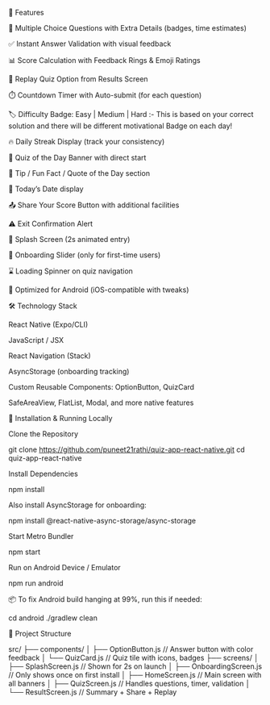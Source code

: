 🚀 Features

🧠 Multiple Choice Questions with Extra Details (badges, time estimates)

✅ Instant Answer Validation with visual feedback

📊 Score Calculation with Feedback Rings & Emoji Ratings

🔁 Replay Quiz Option from Results Screen

⏱️ Countdown Timer with Auto-submit (for each question)

🏷️ Difficulty Badge: Easy | Medium | Hard :- This is based on your correct solution and there will be different motivational Badge on each day!

🔥 Daily Streak Display (track your consistency)

🎯 Quiz of the Day Banner with direct start

💬 Tip / Fun Fact / Quote of the Day section

📅 Today’s Date display

📤 Share Your Score Button with additional facilities

⚠️ Exit Confirmation Alert

👋 Splash Screen (2s animated entry)

🧭 Onboarding Slider (only for first-time users)

⌛ Loading Spinner on quiz navigation

📱 Optimized for Android (iOS-compatible with tweaks)

🛠️ Technology Stack

React Native (Expo/CLI)

JavaScript / JSX

React Navigation (Stack)

AsyncStorage (onboarding tracking)

Custom Reusable Components: OptionButton, QuizCard

SafeAreaView, FlatList, Modal, and more native features

🔧 Installation & Running Locally

Clone the Repository

git clone https://github.com/puneet21rathi/quiz-app-react-native.git
cd quiz-app-react-native

Install Dependencies

npm install

Also install AsyncStorage for onboarding:

npm install @react-native-async-storage/async-storage

Start Metro Bundler

npm start

Run on Android Device / Emulator

npm run android

📦 To fix Android build hanging at 99%, run this if needed:

cd android
./gradlew clean

📂 Project Structure

src/
├── components/
│ ├── OptionButton.js // Answer button with color feedback
│ └── QuizCard.js // Quiz tile with icons, badges
├── screens/
│ ├── SplashScreen.js // Shown for 2s on launch
│ ├── OnboardingScreen.js // Only shows once on first install
│ ├── HomeScreen.js // Main screen with all banners
│ ├── QuizScreen.js // Handles questions, timer, validation
│ └── ResultScreen.js // Summary + Share + Replay

